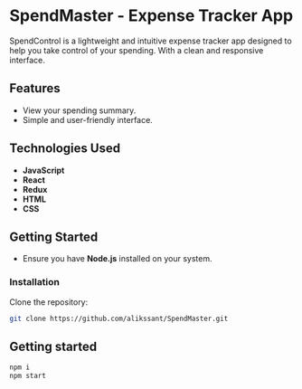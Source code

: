 # SpendMaster - Expense Tracker App

SpendControl is a lightweight and intuitive expense tracker app designed to help you take control of your spending. With a clean and responsive interface.

## Features

- View your spending summary.
- Simple and user-friendly interface.

## Technologies Used

- **JavaScript**
- **React**
- **Redux**
- **HTML**
- **CSS**

## Getting Started

- Ensure you have **Node.js** installed on your system.

### Installation

Clone the repository:

```bash
git clone https://github.com/alikssant/SpendMaster.git
```

## Getting started

```bash
npm i
npm start
```

